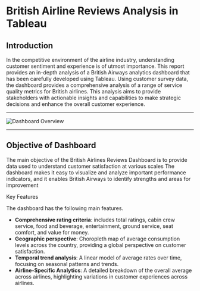 # British Airline Reviews Analysis in Tableau
## Introduction

In the competitive environment of the airline industry, understanding customer sentiment and experience is of utmost importance. This report provides an in-depth analysis of a British Airways analytics dashboard that has been carefully developed using Tableau. Using customer survey data, the dashboard provides a comprehensive analysis of a range of service quality metrics for British airlines. This analysis aims to provide stakeholders with actionable insights and capabilities to make strategic decisions and enhance the overall customer experience.

---

![Dashboard Overview](https://drive.google.com/uc?export=view&id=1RXimbzVLnRBulUwDpdCWDeALFsR2Wj1d)

---

## Objective of Dashboard

The main objective of the British Airlines Reviews Dashboard is to provide data used to understand customer satisfaction at various scales The dashboard makes it easy to visualize and analyze important performance indicators, and it enables British Airways to identify strengths and areas for improvement

Key Features

The dashboard has the following main features.

- **Comprehensive rating criteria**: includes total ratings, cabin crew service, food and beverage, entertainment, ground service, seat comfort, and value for money.
- **Geographic perspective**: Choropleth map of average consumption levels across the country, providing a global perspective on customer satisfaction.
- **Temporal trend analysis**: A linear model of average rates over time, focusing on seasonal patterns and trends.
- **Airline-Specific Analytics**: A detailed breakdown of the overall average across airlines, highlighting variations in customer experiences across airlines.
